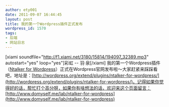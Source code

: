 ```yaml
---
author: ety001
date: 2011-09-07 16:44:45
layout: post
title: 我的第一个Wordpress插件正式发布
wordpress_id: 1570
tags:
- 后端
- 网站日志
---
```


[xiami soundfile="http://f1.xiami.net/3180/15814/194097_32389.mp3" autostart="yes" loop="yes"]彩虹 -- 羽·泉[/xiami]
我的第一个Wordpress插件（[Ntalker for Wordpress](http://www.domyself.me/lab/ntalker-for-wordpress)）正式在Wordpress官网发布啦～大家赶紧来踩踩看吧，地址是：[http://wordpress.org/extend/plugins/ntalker-for-wordpress/](http://wordpress.org/extend/plugins/ntalker-for-wordpress/)。记得如果你觉得好的话，帮忙打个高分呀，如果你有啥想法的话，欢迎来这个页面留言：[http://www.domyself.me/lab/ntalker-for-wordpress](http://www.domyself.me/lab/ntalker-for-wordpress)

